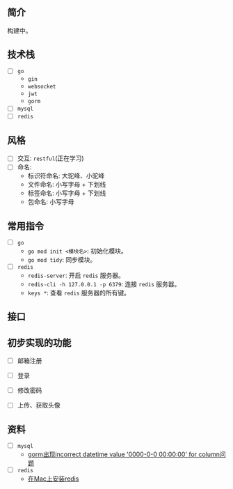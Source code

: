 
## 简介
构建中。

## 技术栈
- [ ] `go`
	- `gin`
	- `websocket`
	- `jwt`
	- `gorm`
- [ ] `mysql`
- [ ] `redis`

## 风格
- [ ] 交互: `restful`(正在学习)
- [ ] 命名:
	- 标识符命名: 大驼峰、小驼峰
	- 文件命名: 小写字母 + 下划线
	- 标签命名: 小写字母 + 下划线
	- 包命名: 小写字母 

## 常用指令
- [ ] `go`
	- `go mod init <模块名>`: 初始化模块。
	- `go mod tidy`: 同步模块。
- [ ] `redis`
	- `redis-server`: 开启 `redis` 服务器。
	- `redis-cli -h 127.0.0.1 -p 6379`: 连接 `redis` 服务器。
	- `keys *`: 查看 `redis` 服务器的所有键。

## 接口


## 初步实现的功能
- [ ] 邮箱注册
- [ ] 登录
- [ ] 修改密码
- [ ] 上传、获取头像



## 资料
- [ ] `mysql`
	- [gorm出现incorrect datetime value '0000-0-0 00:00:00' for column问题](https://www.jianshu.com/p/3a2a7c61cce1)
- [ ] `redis`
	- [在Mac上安装redis](https://www.cnblogs.com/DI-DIAO/p/12588078.html)